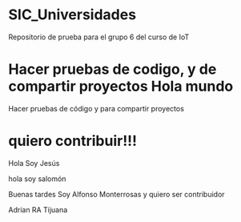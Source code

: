 # SIC_Universidades

Repositorio de prueba para el grupo 6 del curso de IoT

Hacer pruebas de codigo, y de compartir proyectos
Hola mundo
=======
Hacer pruebas de código y para compartir proyectos


quiero contribuir!!!
=======
Hola Soy Jesús 

hola soy salomón 

Buenas tardes Soy Alfonso Monterrosas y quiero ser contribuidor

Adrian RA Tijuana


